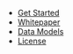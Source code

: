 
* [Get Started](/#welcome-to-emof-open-material-echange-format)
* [Whitepaper](whitepaper.md)
* [Data Models](models.md)
* [License](license.md)
